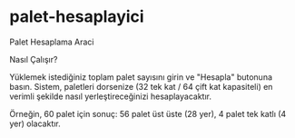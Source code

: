 # palet-hesaplayici
Palet Hesaplama Araci

Nasıl Çalışır?

Yüklemek istediğiniz toplam palet sayısını girin ve "Hesapla" butonuna basın. Sistem, paletleri dorsenize (32 tek kat / 64 çift kat kapasiteli) en verimli şekilde nasıl yerleştireceğinizi hesaplayacaktır.

Örneğin, 60 palet için sonuç: 56 palet üst üste (28 yer), 4 palet tek katlı (4 yer) olacaktır.
